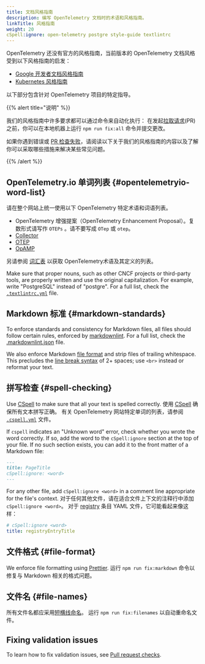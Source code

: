 ```yaml
---
title: 文档风格指南
description: 编写 OpenTelemetry 文档时的术语和风格指南。
linkTitle: 风格指南
weight: 20
cSpell:ignore: open-telemetry postgre style-guide textlintrc
---
```


OpenTelemetry 还没有官方的风格指南，当前版本的 OpenTelemetry 文档风格受到以下风格指南的启发：

- [Google 开发者文档风格指南](https://developers.google.com/style)
- [Kubernetes 风格指南](https://kubernetes.io/docs/contribute/style/style-guide/)

以下部分包含针对 OpenTelemetry 项目的特定指导。

{{% alert title="说明" %}}

我们的风格指南中许多要求都可以通过命令来自动化执行：
在发起[拉取请求](https://docs.github.com/en/get-started/learning-about-github/github-glossary#pull-request)(PR) 之前，你可以在本地机器上运行 `npm run fix:all` 命令并提交更改。

如果你遇到错误或 [PR 检查失败](/docs/contributing/pr-checks)，请阅读以下关于我们的风格指南的内容以及了解你可以采取哪些措施来解决某些常见问题。

{{% /alert %}}

## OpenTelemetry.io 单词列表 {#opentelemetryio-word-list}

请在整个网站上统一使用以下 OpenTelemetry 特定术语和词语列表。

- OpenTelemetry 增强提案（OpenTelemetry Enhancement Proposal）。复数形式请写作 `OTEPs` 。请不要写成 `OTep` 或 `otep`。
- [Collector](/docs/concepts/glossary/#collector)
- [OTEP](/docs/concepts/glossary/#otep)
- [OpAMP](/docs/concepts/glossary/#opamp)

另请参阅 [词汇表](/docs/concepts/glossary/) 以获取 OpenTelemetry术语及其定义的列表。

Make sure that proper nouns, such as other CNCF projects or third-party tools,
are properly written and use the original capitalization. For example, write
"PostgreSQL" instead of "postgre". For a full list, check the
[`.textlintrc.yml`](https://github.com/open-telemetry/opentelemetry.io/blob/main/.textlintrc.yml)
file.

## Markdown 标准 {#markdown-standards}

To enforce standards and consistency for Markdown files, all files should follow
certain rules, enforced by [markdownlint]. For a full list, check the
[.markdownlint.json] file.

We also enforce Markdown [file format](#file-format) and strip files of trailing
whitespace. This precludes the [line break syntax] of 2+ spaces; use `<br>`
instead or reformat your text.

## 拼写检查 {#spell-checking}

Use [CSpell](https://github.com/streetsidesoftware/cspell) to make sure that all
your text is spelled correctly. 使用 [CSpell](https://github.com/streetsidesoftware/cspell) 确保所有文本拼写正确。
有关 OpenTelemetry 网站特定单词的列表，请参阅
[`.cspell.yml`](https://github.com/open-telemetry/opentelemetry.io/blob/main/.cspell.yml) 文件。

If `cspell` indicates an "Unknown word" error, check whether you wrote the word
correctly. If so, add the word to the `cSpell:ignore` section at the top of your
file. If no such section exists, you can add it to the front matter of a
Markdown file:

```markdown
---
title: PageTitle
cSpell:ignore: <word>
---
```

For any other file, add `cSpell:ignore <word>` in a comment line appropriate for
the file's context. 对于任何其他文件，请在适合文件上下文的注释行中添加 `cSpell:ignore <word>`。
对于 [registry](/ecosystem/registry/) 条目 YAML 文件，它可能看起来像这样：

```yaml
# cSpell:ignore <word>
title: registryEntryTitle
```

## 文件格式 {#file-format}

We enforce file formatting using [Prettier]. 运行 `npm run fix:markdown` 命令以修复与 Markdown 相关的格式问题。

## 文件名 {#file-names}

所有文件名都应采用[短横线命名](https://en.wikipedia.org/wiki/Letter_case#Kebab_case)。
运行 `npm run fix:filenames` 以自动重命名文件。

## Fixing validation issues

To learn how to fix validation issues, see [Pull request checks](../pr-checks).

[.markdownlint.json]: <为了增强 Markdown 文件的标准性和一致性，所有文件都应遵循&#xA;[markdownlint](https://github.com/DavidAnson/markdownlint)&#xA;确定的相关规则。有关完整列表，请查看&#xA;[`.markdownlint.json`](https://github.com/open-telemetry/opentelemetry.io/blob/main/.markdownlint.json)&#xA;文件。>
[line break syntax]: https://www.markdownguide.org/basic-syntax/#line-breaks
[markdownlint]: https://github.com/DavidAnson/markdownlint
[Prettier]: https://prettier.io
